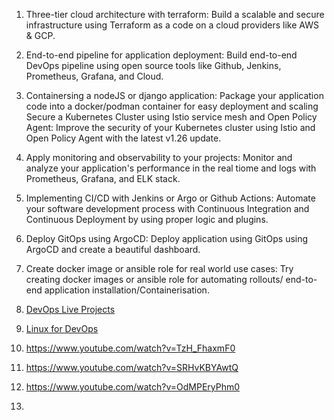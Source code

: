 1. Three-tier cloud architecture with terraform: Build a scalable and secure infrastructure using Terraform as a code on a cloud providers like AWS & GCP.  
  
2. End-to-end pipeline for application deployment: Build end-to-end DevOps pipeline using open source tools like Github, Jenkins, Prometheus, Grafana, and Cloud.  
  
3. Containersing a nodeJS or django application: Package your application code into a  docker/podman container for easy deployment and scaling Secure a Kubernetes Cluster using Istio service mesh and Open Policy Agent: Improve the security of your Kubernetes cluster using Istio and Open Policy Agent with the latest v1.26 update.  
  
4. Apply monitoring and observability to your projects: Monitor and analyze your application's performance in the real tiome and logs with Prometheus, Grafana, and ELK stack.  
  
5. Implementing CI/CD with Jenkins or Argo or Github Actions: Automate your software development process with Continuous Integration and Continuous Deployment by using proper logic and plugins.  
  
  6. Deploy GitOps using ArgoCD: Deploy application using GitOps using ArgoCD and create a beautiful dashboard.  
  
7. Create docker image or ansible role for real world use cases: Try creating docker images or ansible role for automating rollouts/ end-to-end application installation/Containerisation.  
8. [DevOps Live Projects](https://www.youtube.com/playlist?list=PLlfy9GnSVerRqYJgVYO0UiExj5byjrW8u)
9. [Linux for DevOps](https://www.youtube.com/playlist?list=PLlfy9GnSVerQr-Se9JRE_tZJk3OUoHCkh)
10. https://www.youtube.com/watch?v=TzH_FhaxmF0
11. https://www.youtube.com/watch?v=SRHvKBYAwtQ
12. https://www.youtube.com/watch?v=OdMPEryPhm0
13. 